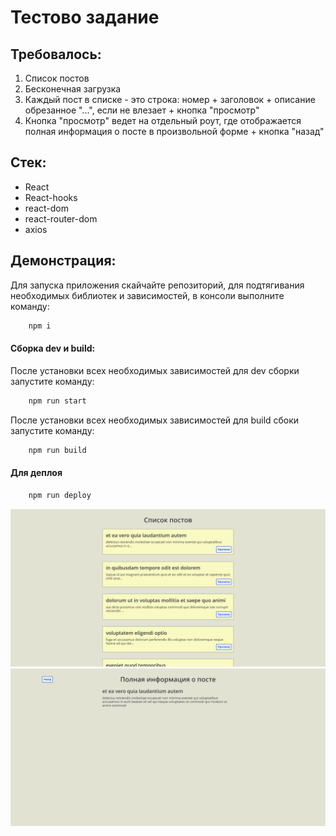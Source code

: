 # Тестово задание 

## Требовалось:
1. Cписок постов
2. Бесконечная загрузка
3. Каждый пост в списке - это строка: номер + заголовок + описание обрезанное "...", если не влезает + кнопка "просмотр"
4. Кнопка "просмотр" ведет на отдельный роут, где отображается полная информация о посте в произвольной форме + кнопка "назад"

## Стек:
* React
* React-hooks
* react-dom
* react-router-dom
* axios

## Демонстрация:
Для запуска приложения скайчайте репозиторий, для подтягивания необходимых библиотек и зависимостей, в консоли выполните команду:
```JavaScript
    npm i
```

#### Сборка dev и build:
После установки всех необходимых зависимостей для dev сборки запустите команду:
```JavaScript
    npm run start
```
После установки всех необходимых зависимостей для build сбоки запустите команду:
```JavaScript
    npm run build
```

#### Для деплоя 
```JavaScript
    npm run deploy
```

![Скриншот список постов](postsList.png 'Скриншот список постов')
![Скриншот детали поста](postDetail.png 'Скриншот детали поста')



